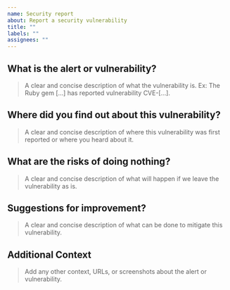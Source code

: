 ```yaml
---
name: Security report
about: Report a security vulnerability
title: ""
labels: ""
assignees: ""
---
```


## What is the alert or vulnerability?

> A clear and concise description of what the vulnerability is. Ex: The Ruby gem [...] has reported vulnerability CVE-[...].

## Where did you find out about this vulnerability?

> A clear and concise description of where this vulnerability was first reported or where you heard about it.

## What are the risks of doing nothing?

> A clear and concise description of what will happen if we leave the vulnerability as is.

## Suggestions for improvement?

> A clear and concise description of what can be done to mitigate this vulnerability.

## Additional Context

> Add any other context, URLs, or screenshots about the alert or vulnerability.
